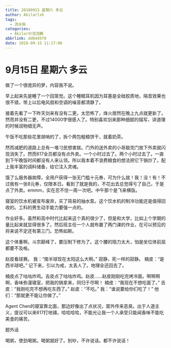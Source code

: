 ```yaml
---
title: 20180915 星期六 多云
author: Akilarlxh
tags:
  - 流水账
categories:
  - Akilarの泡泡糖
abbrlink: dd6445f0
date: 2018-09-15 11:17:00
---
```

# 9月15日 星期六 多云

做了一个很诡异的梦，内容我不说。

早上起来先是睡了一个回笼觉。这个睡眠耳机因为耳塞是全硅胶质地，隔音效果也很不错，带上以后电风扇和空调的噪音都清静了。

接着先看了一下昨天剑来有没有二更。太恐怖了，烽火居然在晚上九点就更新了。然而并没有二更，不过14000字很感人了。特别喜欢剑来那种细腻的描写，讲道理的时候润物细无声。

午饭不吃那些花里胡哨的了，拆个两包粗粮饼干，就着奶茶。

然而减肥的道路上总有一堆刁民想害朕。门外的送外卖的小哥敲完门放下外卖就闪现消失了。然而617全员都没有点外卖。一个小时过去了。两个小时过去了。一直到下午晚饭时间都没有人来认领。所以我本着不浪费粮食的想法把它下锅炒了。配上我丰富的调料储备，给它注入灵魂。

饿了么服务器故障，全用户获得一张无门槛十元券，可为什么就！我！没！有！不过我有一张8元券，仅限本日。看到了就是我的，不花出去总觉得亏了自己，于是点了外卖。emmm，实在忍不住一周一次吧。中午那个是飞来横饭。

寝室的饮水机被宣布废弃，买了简易的抽水泵。这个饮水机的制冷功能还是值得回收的。工科的男生动手能力要强一点的。

作业好多。虽然和高中时代比起来这个真的很少了，但是和大学，比如上个学期的量比起来就显得很多了。然后班主任一个人就布置了两门课的作业，在可以预见的将来说不定还有第三门。恐怖如斯。

这个体重啊，斗宗巅峰了，要压制下修为了。这个腰的阻力太大，怕是坐位体前屈都要不及格。

赵皮看球赛。
我：“南半球现在太阳这么大啊。”
寂静，死一样的寂静。
楠皮：“是西半球吧。”
记下来，引以为戒，太丢人了。地理全还回去了。

楠皮点了咕咕炸鸡。吉皮点了咕咕炸鸡。赵皮……赵皮刚刚吃完烤冷面。啊啊啊啊，香味弥漫寝室，把我的锅拿来，同归于尽啊！
楠皮：“我现在不想吃面了。”
吉皮：“我刚吃完不想再吃东西了。”
赵皮：“不吃。”
我：“谁说要给你们吃了！”
他们：“那就更不能让你做了。”

Agent Chen的寝室靠北面，那边好像出了点状况，窗外传来恶臭。出于人道主义，提议可以来617打地铺，哈哈哈哈，不能光让我一个人承受只能闻香味不能吃美食的痛苦。

题外话

喝粥，使劲喝粥。喝粥就好了。别吵，不许说话。都不许说话！